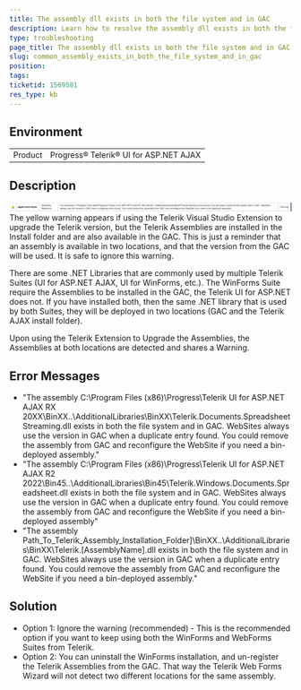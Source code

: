 ```yaml
---
title: The assembly dll exists in both the file system and in GAC
description: Learn how to resolve the assembly dll exists in both the file system and in GAC warning in Visual Studio
type: troubleshooting
page_title: The assembly dll exists in both the file system and in GAC
slug: common_assembly_exists_in_both_the_file_system_and_in_gac
position: 
tags: 
ticketid: 1569581
res_type: kb
---
```


## Environment
<table>
	<tbody>
		<tr>
			<td>Product</td>
			<td>Progress® Telerik® UI for ASP.NET AJAX</td>
		</tr>
	</tbody>
</table>


## Description

![Warning message](images/common_warning_file_system_gac_message.png)
The yellow warning appears if using the Telerik Visual Studio Extension to upgrade the Telerik version, but the Telerik Assemblies are installed in the Install folder and are also available in the GAC. This is just a reminder that an assembly is available in two locations, and that the version from the GAC will be used. It is safe to ignore this warning.

There are some .NET Libraries that are commonly used by multiple Telerik Suites (UI for ASP.NET AJAX, UI for WinForms, etc.). The WinForms Suite require the Assemblies to be installed in the GAC, the Telerik UI for ASP.NET does not. If you have installed both, then the same .NET library that is used by both Suites, they will be deployed in two locations (GAC and the Telerik AJAX install folder).

Upon using the Telerik Extension to Upgrade the Assemblies, the Assemblies at both locations are detected and shares a Warning.

## Error Messages
* "The assembly C:\Program Files (x86)\Progress\Telerik UI for ASP.NET AJAX RX 20XX\BinXX\..\AdditionalLibraries\BinXX\Telerik.Documents.SpreadsheetStreaming.dll exists in both the file system and in GAC. WebSites always use the version in GAC when a duplicate entry found. You could remove the assembly from GAC and reconfigure the WebSite if you need a bin-deployed assembly."
* "The assembly C:\Program Files (x86)\Progress\Telerik UI for ASP.NET AJAX R2 2022\Bin45\..\AdditionalLibraries\Bin45\Telerik.Windows.Documents.Spreadsheet.dll exists in both the file system and in GAC. WebSites always use the version in GAC when a duplicate entry found. You could remove the assembly from GAC and reconfigure the WebSite if you need a bin-deployed assembly"
* "The assembly Path_To_Telerik_Assembly_Installation_Folder]\BinXX\..\AdditionalLibraries\BinXX\Telerik.[AssemblyName].dll exists in both the file system and in GAC. WebSites always use the version in GAC when a duplicate entry found. You could remove the assembly from GAC and reconfigure the WebSite if you need a bin-deployed assembly."

## Solution
* Option 1: Ignore the warning (recommended) - This is the recommended option if you want to keep using both the WinForms and WebForms Suites from Telerik.
* Option 2: You can uninstall the WinForms installation, and un-register the Telerik Assemblies from the GAC. That way the Telerik Web Forms Wizard will not detect two different locations for the same assembly.


    